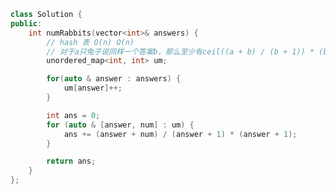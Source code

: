 <!--
 * @Author: yitong 2969413251@qq.com
 * @Date: 2023-01-25 12:38:24
-->
```cpp
class Solution {
public:
    int numRabbits(vector<int>& answers) {
        // hash 表 O(n) O(n)
        // 对于a只兔子说同样一个答案b，那么至少有ceil((a + b) / (b + 1)) * (b + 1)
        unordered_map<int, int> um;

        for(auto & answer : answers) {
            um[answer]++;
        }

        int ans = 0;
        for (auto & [answer, num] : um) {
            ans += (answer + num) / (answer + 1) * (answer + 1);
        }

        return ans;
    }
};
```